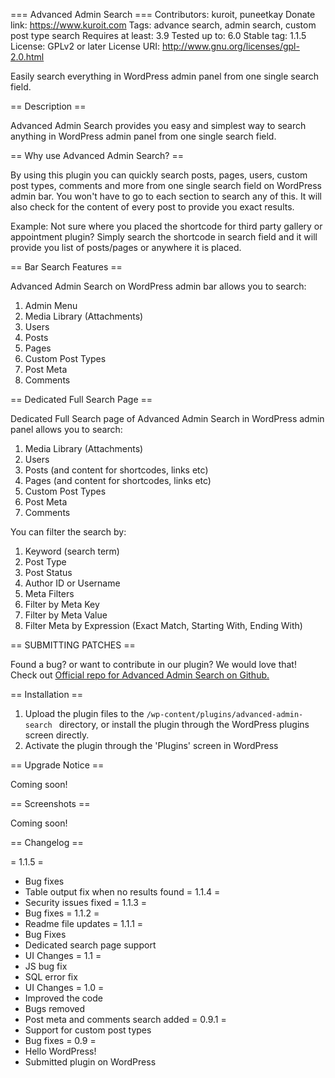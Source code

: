 === Advanced Admin Search ===
Contributors: kuroit, puneetkay
Donate link: https://www.kuroit.com
Tags: advance search, admin search, custom post type search
Requires at least: 3.9
Tested up to: 6.0
Stable tag: 1.1.5
License: GPLv2 or later
License URI: http://www.gnu.org/licenses/gpl-2.0.html

Easily search everything in WordPress admin panel from one single search field.

== Description ==

Advanced Admin Search provides you easy and simplest way to search anything in WordPress admin panel from one single search field.

== Why use Advanced Admin Search? ==

By using this plugin you can quickly search posts, pages, users, custom post types, comments and more from one single search field on WordPress admin bar.
You won't have to go to each section to search any of this. It will also check for the content of every post to provide you exact results.

Example: 
Not sure where you placed the shortcode for third party gallery or appointment plugin?
Simply search the shortcode in search field and it will provide you list of posts/pages or anywhere it is placed.

== Bar Search Features ==

Advanced Admin Search on WordPress admin bar allows you to search:

1. Admin Menu
2. Media Library (Attachments)
3. Users
4. Posts
5. Pages
6. Custom Post Types
7. Post Meta
8. Comments

== Dedicated Full Search Page ==

Dedicated Full Search page of Advanced Admin Search in WordPress admin panel allows you to search:

1. Media Library (Attachments)
2. Users
3. Posts (and content for shortcodes, links etc)
4. Pages (and content for shortcodes, links etc)
5. Custom Post Types
6. Post Meta
7. Comments

You can filter the search by:

1. Keyword (search term)
2. Post Type
3. Post Status
4. Author ID or Username
5. Meta Filters
6. Filter by Meta Key
7. Filter by Meta Value
8. Filter Meta by Expression (Exact Match, Starting With, Ending With)

== SUBMITTING PATCHES ==

Found a bug? or want to contribute in our plugin? We would love that! Check out <a href="https://github.com/Kuroit/Advanced-Admin-Search" target="_blank">Official repo for Advanced Admin Search on Github.</a>

== Installation ==

1. Upload the plugin files to the `/wp-content/plugins/advanced-admin-search ` directory, or install the plugin through the WordPress plugins screen directly.
2. Activate the plugin through the 'Plugins' screen in WordPress

== Upgrade Notice ==

Coming soon!

== Screenshots ==

Coming soon!

== Changelog ==

= 1.1.5 =
* Bug fixes
* Table output fix when no results found
= 1.1.4 =
* Security issues fixed
= 1.1.3 =
* Bug fixes
= 1.1.2 =
* Readme file updates
= 1.1.1 =
* Bug Fixes
* Dedicated search page support
* UI Changes
= 1.1 =
* JS bug fix
* SQL error fix
* UI Changes
= 1.0 =
* Improved the code
* Bugs removed
* Post meta and comments search added
= 0.9.1 =
* Support for custom post types
* Bug fixes
= 0.9 =
* Hello WordPress!
* Submitted plugin on WordPress
